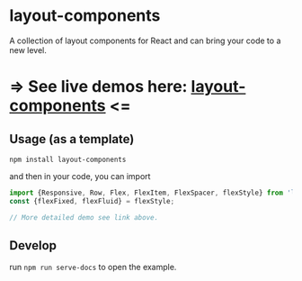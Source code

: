# layout-components

A collection of layout components for React and can bring your code to a new level.

# => See live demos here: [layout-components](http://www.episodeyang.com/layout-components/) <=

## Usage (as a template)

```shell
npm install layout-components
```

and then in your code, you can import

```javascript
import {Responsive, Row, Flex, FlexItem, FlexSpacer, flexStyle} from 'layout-components';
const {flexFixed, flexFluid} = flexStyle;

// More detailed demo see link above.
```

## Develop

run `npm run serve-docs` to open the example.


